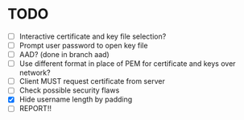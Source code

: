 # TODO

 - [ ] Interactive certificate and key file selection?
 - [ ] Prompt user password to open key file
 - [ ] AAD? (done in branch aad)
 - [ ] Use different format in place of PEM for certificate and keys over network?
 - [ ] Client MUST request certificate from server
 - [ ] Check possible security flaws
 - [x] Hide username length by padding
 - [ ] REPORT!!